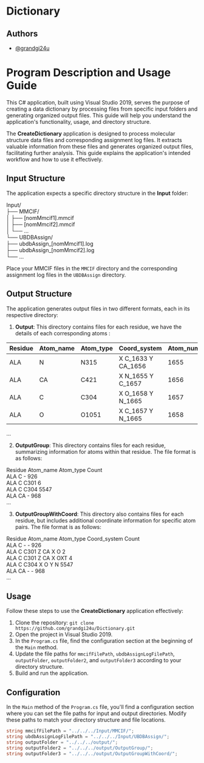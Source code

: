 # Dictionary

## Authors

- [@grandgi24u](https://www.github.com/grandgi24u)

# Program Description and Usage Guide

This C# application, built using Visual Studio 2019, serves the purpose of creating a data dictionary by processing files from specific input folders and generating organized output files. This guide will help you understand the application's functionality, usage, and directory structure.

The **CreateDictionary** application is designed to process molecular structure data files and corresponding assignment log files. It extracts valuable information from these files and generates organized output files, facilitating further analysis. This guide explains the application's intended workflow and how to use it effectively.

## Input Structure

The application expects a specific directory structure in the **Input** folder:

Input/  
├── MMCIF/  
│ ├── [nomMmcif1].mmcif  
│ ├── [nomMmcif2].mmcif  
│ └── ...  
└── UBDBAssign/  
├── ubdbAssign_[nomMmcif1].log  
├── ubdbAssign_[nomMmcif2].log  
└── ...  

Place your MMCIF files in the `MMCIF` directory and the corresponding assignment log files in the `UBDBAssign` directory.

## Output Structure

The application generates output files in two different formats, each in its respective directory:

1. **Output**: This directory contains files for each residue, we have the details of each corresponding atoms :

| Residue | Atom_name | Atom_type | Coord_system       | Atom_number | Residue_number | File_name  |
|---------|-----------|-----------|--------------------|-------------|----------------|------------|
| ALA     | N         | N315      | X C_1633 Y CA_1656 | 1655        | 45             | 1A02.mmcif |
| ALA     | CA        | C421      | X N_1655 Y C_1657  | 1656        | 45             | 1A02.mmcif |
| ALA     | C         | C304      | X O_1658 Y N_1665  | 1657        | 45             | 1A02.mmcif |
| ALA     | O         | O1051     | X C_1657 Y N_1665  | 1658        | 45             | 1A02.mmcif |
...

2. **OutputGroup**: This directory contains files for each residue, summarizing information for atoms within that residue. The file format is as follows:

Residue Atom_name Atom_type Count  
ALA     C         -         926  
ALA     C         C301      6  
ALA     C         C304      5547  
ALA     CA        -         968  
...

3. **OutputGroupWithCoord**: This directory also contains files for each residue, but includes additional coordinate information for specific atom pairs. The file format is as follows:

Residue Atom_name Atom_type Coord_system Count  
ALA     C         -         -            926  
ALA     C         C301      Z CA X O     2  
ALA     C         C301      Z CA X OXT   4  
ALA     C         C304      X O Y N      5547  
ALA     CA        -         -            968  
...

## Usage

Follow these steps to use the **CreateDictionary** application effectively:

1. Clone the repository: `git clone https://github.com/grandgi24u/Dictionary.git`
2. Open the project in Visual Studio 2019.
3. In the `Program.cs` file, find the configuration section at the beginning of the `Main` method.
4. Update the file paths for `mmcifFilePath`, `ubdbAssignLogFilePath`, `outputFolder`, `outputFolder2`, and `outputFolder3` according to your directory structure.
5. Build and run the application.

## Configuration

In the `Main` method of the `Program.cs` file, you'll find a configuration section where you can set the file paths for input and output directories. Modify these paths to match your directory structure and file locations.

```csharp
string mmcifFilePath = "../../../Input/MMCIF/";
string ubdbAssignLogFilePath = "../../../Input/UBDBAssign/";
string outputFolder = "../../../output/";
string outputFolder2 = "../../../output/OutputGroup/";
string outputFolder3 = "../../../output/OutputGroupWithCoord/";
```


